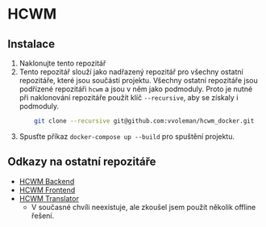 # HCWM
## Instalace
1. Naklonujte tento repozitář
2. Tento repozitář slouží jako nadřazený repozitář pro všechny ostatní repozitáře, které jsou součástí projektu. Všechny ostatní repozitáře jsou podřízené repozitáři `hcwm` a jsou v něm jako podmoduly. Proto je nutné při naklonování repozitáře použít klíč `--recursive`, aby se získaly i podmoduly.
   ```sh
	   git clone --recursive git@github.com:vvoleman/hcwm_docker.git
   ```
3. Spusťte příkaz `docker-compose up --build` pro spuštění projektu.

## Odkazy na ostatní repozitáře
- [HCWM Backend](https://github.com/vvoleman/hcwm)
- [HCWM Frontend](https://github.com/vvoleman/hcwm_front)
- [HCWM Translator](https://github.com/vvoleman/hcwm_translator)
  - V současné chvíli neexistuje, ale zkoušel jsem použít několik offline řešení.
